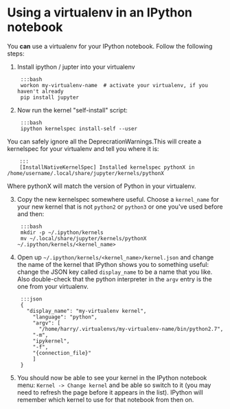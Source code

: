 
<!--
.. title: Using a virtualenv in an IPython notebook
.. slug: IPythonNotebookVirtualenvs
.. date: 2015-09-24 14:35:28 UTC+01:00
.. tags:
.. category:
.. link:
.. description:
.. type: text
-->

# Using a virtualenv in an IPython notebook

You **can** use a virtualenv for your IPython notebook. Follow the following steps:

1. Install ipython / jupter into your virtualenv

        :::bash
        workon my-virtualenv-name  # activate your virtualenv, if you haven't already
        pip install jupyter


2. Now run the kernel "self-install" script:

        :::bash
        ipython kernelspec install-self --user

You can safely ignore all the DeprecrationWarnings.This will create a
kernelspec for your virtualenv and tell you where it is:

        :::
        [InstallNativeKernelSpec] Installed kernelspec pythonX in /home/username/.local/share/jupyter/kernels/pythonX

Where pythonX will match the version of Python in your virtualenv.


3. Copy the new kernelspec somewhere useful. Choose a `kernel_name` for your new
   kernel that is not `python2` or `python3` or one you've used before and then:

        :::bash
        mkdir -p ~/.ipython/kernels
        mv ~/.local/share/jupyter/kernels/pythonX ~/.ipython/kernels/<kernel_name>

4. Open up `~/.ipython/kernels/<kernel_name>/kernel.json`
  and change the name of the kernel that IPython shows you to something useful:
  change the JSON key called `display_name` to be a name that you like. Also
  double-check that the python interpreter in the `argv` entry is the one from
  your virtualenv.

        :::json
        {
          "display_name": "my-virtualenv kernel",
            "language": "python",
            "argv": [
              "/home/harry/.virtualenvs/my-virtualenv-name/bin/python2.7",
            "-m",
            "ipykernel",
            "-f",
            "{connection_file}"
            ]
        }


5. You should now be able to see your kernel in the IPython notebook menu:
   `Kernel -> Change kernel` and be able so switch to it (you may need to
   refresh the page before it appears in the list). IPython will remember
   which kernel to use for that notebook from then on.

